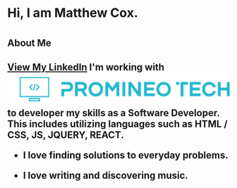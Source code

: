<h1>Hi, I am Matthew Cox.<h1>

<h2>About Me<h2>
	
[View My LinkedIn](https://www.linkedin.com/in/matthewthomascox/)
I'm working with![alt text](https://raw.githubusercontent.com/Masheen88/PromineoTech/main/promineotechlogo.webp "") to developer my skills as a Software Developer.
  This includes utilizing languages such as HTML / CSS, JS, JQUERY, REACT.

- I love finding solutions to everyday problems.

- I love writing and discovering music.

